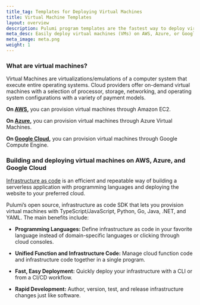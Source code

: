 ```yaml
---
title_tag: Templates for Deploying Virtual Machines
title: Virtual Machine Templates
layout: overview
description: Pulumi program templates are the fastest way to deploy virtual machines on AWS, Azure, or Google Cloud Platform. Templates come with predefined infrastructure as code so you can get started instantly.
meta_desc: Easily deploy virtual machines (VMs) on AWS, Azure, or Google Cloud Platform with Pulumi Virtual Machine templates.
meta_image: meta.png
weight: 1
---
```


### What are virtual machines?

Virtual Machines are virtualizations/emulations of a computer system that execute entire operating systems. Cloud providers offer on-demand virtual machines with a selection of processor, storage, networking, and operating system configurations with a variety of payment models.

**On [AWS](/aws),** you can provision virtual machines through Amazon EC2.

**On [Azure](/azure),** you can provision virtual machines through Azure Virtual Machines.

**On [Google Cloud](/gcp),** you can provision virtual machines through Google Compute Engine.

### Building and deploying virtual machines on AWS, Azure, and Google Cloud

[Infrastructure as code](/what-is/what-is-infrastructure-as-code) is an efficient and repeatable way of building a serverless application with programming languages and deploying the website to your preferred cloud.

Pulumi’s open source, infrastructure as code SDK that lets you provision virtual machines with TypeScript/JavaScript, Python, Go, Java, .NET, and YAML. The main benefits include:

* **Programming Languages:** Define infrastructure as code in your favorite language instead of domain-specific languages or clicking through cloud consoles.

* **Unified Function and Infrastructure Code:** Manage cloud function code and infrastructure code together in a single program.

* **Fast, Easy Deployment:** Quickly deploy your infrastructure with a CLI or from a CI/CD workflow.

* **Rapid Development:** Author, version, test, and release infrastructure changes just like software.
